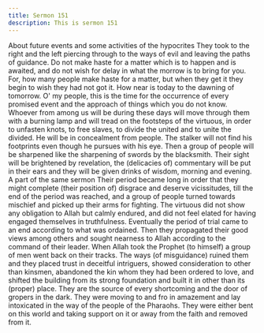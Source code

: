 ```yaml
---
title: Sermon 151
description: This is sermon 151
---
```


About future events and some activities of the hypocrites
They took to the right and the left piercing through to the ways of evil and leaving the paths
of guidance. Do not make haste for a matter which is to happen and is awaited, and do not
wish for delay in what the morrow is to bring for you. For, how many people make haste for a
matter, but when they get it they begin to wish they had not got it.
How near is today to the dawning of tomorrow. O' my people, this is the time for the
occurrence of every promised event and the approach of things which you do not know.
Whoever from among us will be during these days will move through them with a burning
lamp and will tread on the footsteps of the virtuous, in order to unfasten knots, to free slaves,
to divide the united and to unite the divided.
He will be in concealment from people. The stalker will not find his footprints even though he
pursues with his eye.
Then a group of people will be sharpened like the sharpening of swords by the blacksmith.
Their sight will be brightened by revelation, the (delicacies of) commentary will be put in
their ears and they will be given drinks of wisdom, morning and evening.
A part of the same sermon
Their period became long in order that they might complete (their position of) disgrace and
deserve vicissitudes, till the end of the period was reached, and a group of people turned
towards mischief and picked up their arms for fighting.
The virtuous did not show any obligation to Allah but calmly endured, and did not feel elated
for having engaged themselves in truthfulness. Eventually the period of trial came to an end
according to what was ordained. Then they propagated their good views among others and
sought nearness to Allah according to the command of their leader.
When Allah took the Prophet (to himself) a group of men went back on their tracks. The ways
(of misguidance) ruined them and they placed trust in deceitful intriguers, showed
consideration to other than kinsmen, abandoned the kin whom they had been ordered to love,
and shifted the building from its strong foundation and built it in other than its (proper) place.
They are the source of every shortcoming and the door of gropers in the dark. They were
moving to and fro in amazement and lay intoxicated in the way of the people of the Pharaohs.
They were either bent on this world and taking support on it or away from the faith and
removed from it.